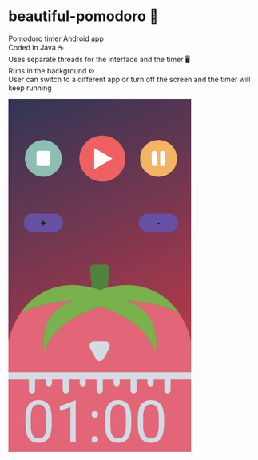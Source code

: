 # beautiful-pomodoro 🍅

Pomodoro timer Android app<br>
Coded in Java ☕<br>
Uses separate threads for the interface and the timer 🖥️<br>
Runs in the background ⚙️<br>
User can switch to a different app or turn off the screen and the timer will keep running

![img.png](img.png)

